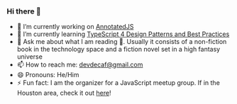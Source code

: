 ### Hi there 👋

- 🔭 I’m currently working on [AnnotatedJS](https://github.com/Fork-Git-It/AnnotatedJS)
- 🌱 I’m currently learning [TypeScript 4 Design Patterns and Best Practices](https://www.packtpub.com/product/typescript-4-design-patterns-and-best-practices/9781800563421)
- 💬 Ask me about what I am reading 📖. Usually it consists of a non-fiction book in the technology space and a fiction novel set in a high fantasy universe
- 📫 How to reach me: devdecaf@gmail.com
- 😄 Pronouns: He/Him
- ⚡ Fun fact: I am the organizer for a JavaScript meetup group. If in the Houston area, check it out [here](https://www.allthingsjs.org/)!
